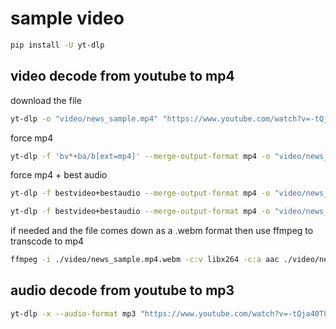 # sample video

```bash
pip install -U yt-dlp
```

## video decode from youtube to mp4

download the file

```bash
yt-dlp -o "video/news_sample.mp4" "https://www.youtube.com/watch?v=-tQja40T8Tg"
```

force mp4

```bash
yt-dlp -f 'bv*+ba/b[ext=mp4]' --merge-output-format mp4 -o "video/news_sample.mp4" "https://www.youtube.com/watch?v=-tQja40T8Tg"
```

force mp4 + best audio

```bash
yt-dlp -f bestvideo+bestaudio --merge-output-format mp4 -o "video/news_sample.mp4" "https://www.youtube.com/watch?v=-tQja40T8Tg"
```

```bash
yt-dlp -f bestvideo+bestaudio --merge-output-format mp4 -o "video/news_sample.mp4" "https://www.youtube.com/watch?v=WxUN9jWr6H8"
```

if needed and the file comes down as a .webm format then use ffmpeg to transcode to mp4

```bash
ffmpeg -i ./video/news_sample.mp4.webm -c:v libx264 -c:a aac ./video/news_sample.mp4
```

## audio decode from youtube to mp3

```bash
yt-dlp -x --audio-format mp3 "https://www.youtube.com/watch?v=-tQja40T8Tg"
```
